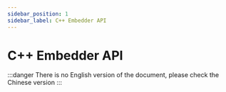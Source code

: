 ```yaml
---
sidebar_position: 1
sidebar_label: C++ Embedder API
---
```


# C++ Embedder API

:::danger
There is no English version of the document, please check the Chinese version
:::
